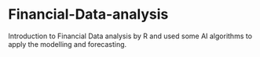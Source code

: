 # Financial-Data-analysis
Introduction to Financial Data analysis by R and used some AI algorithms to apply the modelling and forecasting.
